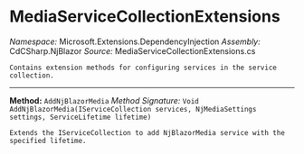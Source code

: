 # MediaServiceCollectionExtensions

*Namespace:* Microsoft.Extensions.DependencyInjection
*Assembly:* CdCSharp.NjBlazor
*Source:* MediaServiceCollectionExtensions.cs



    Contains extension methods for configuring services in the service collection.
    
---

**Method:** `AddNjBlazorMedia`
*Method Signature:* `Void AddNjBlazorMedia(IServiceCollection services, NjMediaSettings settings, ServiceLifetime lifetime)`


    Extends the IServiceCollection to add NjBlazorMedia service with the specified lifetime.
    


